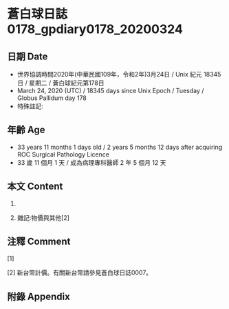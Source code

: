 # 蒼白球日誌0178_gpdiary0178_20200324 #

## 日期 Date ##

* 世界協調時間2020年(中華民國109年，令和2年)3月24日 / Unix 紀元 18345 日 / 星期二 / 蒼白球紀元第178日
* March 24, 2020 (UTC) / 18345 days since Unix Epoch / Tuesday / Globus Pallidum day 178
* 特殊註記:

## 年齡 Age ##

* 33 years 11 months 1 days old / 2 years 5 months 12 days after acquiring ROC Surgical Pathology Licence
* 33 歲 11 個月 1 天 / 成為病理專科醫師 2 年 5 個月 12 天

## 本文 Content ##

1. 

    
2. 雜記:物價與其他[2]

    

## 注釋 Comment ##

[1] 


[2] 新台幣計價。有關新台幣請參見蒼白球日誌0007。



## 附錄 Appendix ##

